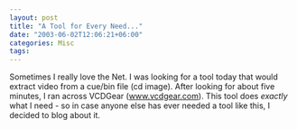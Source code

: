 ```yaml
---
layout: post
title: "A Tool for Every Need..."
date: "2003-06-02T12:06:21+06:00"
categories: Misc 
tags: 
---
```


Sometimes I really love the Net. I was looking for a tool today that would extract video from a cue/bin file (cd image). After looking for about five minutes, I ran across VCDGear (www.vcdgear.com). This tool does <i>exactly</i> what I need - so in case anyone else has ever needed a tool like this, I decided to blog about it.